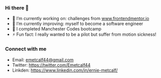 ### Hi there 👋

- 🔭 I’m currently working on: challenges from www.frontendmentor.io
- 🌱 I’m currently improving: myself to become a software engineer 
- 👯 I completed Manchester Codes bootcamp 
- ⚡ Fun fact: I really wanted to be a pilot but suffer from motion sickness!

### Connect with me 

- Email: emetcalf44@gmail.com
- Twitter: https://twitter.com/Emetcalf44
- Linkden: https://www.linkedin.com/in/ernie-metcalf/

